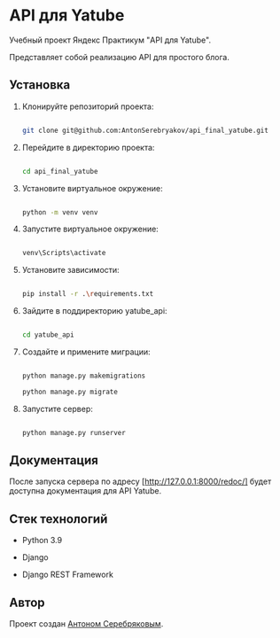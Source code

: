 # API для Yatube 

 

Учебный проект Яндекс Практикум "API для Yatube". 

Представляет собой реализацию API для простого блога. 

 

## Установка 

 

1. Клонируйте репозиторий проекта: 

     

    ```bash 

    git clone git@github.com:AntonSerebryakov/api_final_yatube.git 

    ``` 

 

2. Перейдите в директорию проекта: 

     

    ```bash 

    cd api_final_yatube 

    ``` 

 

3. Установите виртуальное окружение: 

 

    ```bash 

    python -m venv venv  

    ``` 

 

4. Запустите виртуальное окружение: 

 

   ```bash 

   venv\Scripts\activate 

   ``` 

  

5. Установите зависимости: 

     

    ```bash 

    pip install -r .\requirements.txt   

    ``` 

 

6. Зайдите в поддиректорию yatube_api: 

    

    ```bash 

    cd yatube_api 

    ``` 

 

7. Создайте и примените миграции: 

 

    ```bash 

    python manage.py makemigrations 

    python manage.py migrate 

    ``` 

 

8. Запустите сервер: 

     

    ```bash 

    python manage.py runserver 

    ``` 

 

## Документация 

 

После запуска сервера по адресу [http://127.0.0.1:8000/redoc/] будет доступна документация для API Yatube. 

 

## Стек технологий 

 - Python 3.9 
- Django 

- Django REST Framework 

 

## Автор 

 

Проект создан [Антоном Серебряковым](https://github.com/AntonSerebryakov).  
